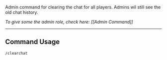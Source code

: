 Admin command for clearing the chat for all players. Admins wil still see the old chat history.

_To give some the admin role, check here: [[Admin Command]]_

---
## Command Usage
`/clearchat`
